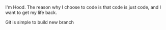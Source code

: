 I'm Hood.
The reason why I choose to code is that code is just code,
and I want to get my life back.

Git is simple to build new branch
